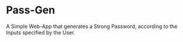 # Pass-Gen
A Simple Web-App that generates a Strong Password, according to the Inputs specified by the User.
